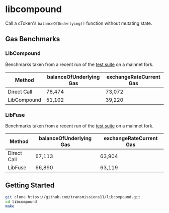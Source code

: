 # libcompound

Call a cToken's `balanceOfUnderlying()` function without mutating state.

## Gas Benchmarks

### LibCompound

Benchmarks taken from a recent run of the [test suite](src/tests) on a mainnet fork.

| Method      | balanceOfUnderlying Gas | exchangeRateCurrent Gas |
| ----------- | ----------------------- | ----------------------- |
| Direct Call | 76,474                  | 73,072                  |
| LibCompound | 51,102                  | 39,220                  |

### LibFuse

Benchmarks taken from a recent run of the [test suite](src/tests) on a mainnet fork.

| Method      | balanceOfUnderlying Gas | exchangeRateCurrent Gas |
| ----------- | ----------------------- | ----------------------- |
| Direct Call | 67,113                  | 63,904                  |
| LibFuse     | 66,890                  | 63,119                  |

## Getting Started

```sh
git clone https://github.com/transmissions11/libcompound.git
cd libcompound
make
```
